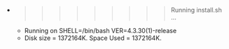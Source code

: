 * >>>>>>>>> Running install.sh ...
  * Running on SHELL=/bin/bash VER=4.3.30(1)-release
  * Disk size = 1372164K. Space Used = 1372164K.
